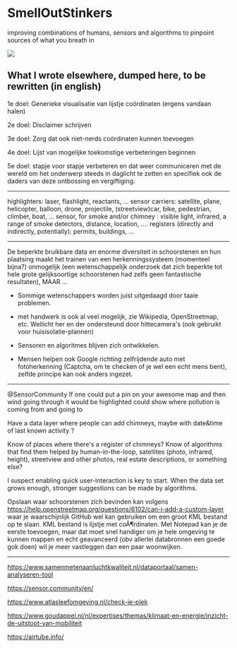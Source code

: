 # SmellOutStinkers
improving combinations of humans, sensors and algorithms to pinpoint sources of what you breath in

![](https://repository-images.githubusercontent.com/494900816/33f0a4ff-0bd0-4098-8a40-6402fee0b350)

## What I wrote elsewhere, dumped here, to be rewritten (in english)

1e doel:
Generieke visualisatie van lijstje coördinaten (ergens vandaan halen)

2e doel:
Disclaimer schrijven

3e doel:
Zorg dat ook niet-nerds coördinaten kunnen toevoegen

4e doel:
Lijst van mogelijke toekomstige verbeteringen beginnen

5e doel: stapje voor stapje verbeteren en dat weer communiceren met de wereld om het onderwerp steeds in daglicht te zetten en specifiek ook de daders van deze ontbossing en vergiftiging.

---

highlighters: laser, flashlight, reactants, ...
sensor carriers: satellite, plane, helicopter, balloon, drone, projectile, (streetview)car, bike, pedestrian, climber, boat, ...
sensor, for smoke and/or chimney : visible light, infrared, a range of smoke detectors, distance, location, ....
registers (directly and indirectly, potentially): permits, buildings, ...

---

De beperkte bruikbare data en enorme diversiteit in schoorstenen en hun
plaatsing maakt het trainen van een herkenningssysteem (momenteel bijna?)
onmogelijk (een wetenschappelijk onderzoek dat zich beperkte tot hele
grote gelijksoortige schoorstenen had zelfs geen fantastische resultaten),
MAAR ...

- Sommige wetenschappers worden juist uitgedaagd door taaie problemen.

- met handwerk is ook al veel mogelijk, zie Wikipedia, OpenStreetmap, etc.
Wellicht her en der ondersteund door hittecamera's (ook gebruikt voor
huisisolatie-plannen)

- Sensoren en algoritmes blijven zich ontwikkelen.

- Mensen helpen ook Google richting zelfrijdende auto met fotoherkenning
(Captcha, om te checken of je wel een echt mens bent), zelfde principe kan
ook anders ingezet.

---

@SensorCommunity
  If one could put a pin on your awesome map and then wind going through
 it
 would be highlighted could show where pollution is coming from and going
 to

 Have a data layer where people can add chimneys, maybe with date&time of
 last known activity ?

 Know of places where there's a register of chimneys?
 Know of algorithms that find them helped by human-in-the-loop,
 satellites
 (photo, infrared, height), streetview and other photos, real estate
 descriptions, or something else?

  I suspect enabling quick user-interaction is key to start. When the
 data
 set grows enough, stronger suggestions can be made by algorithms.


 Opslaan waar schoorstenen zich bevinden kan volgens
 https://help.openstreetmap.org/questions/6102/can-i-add-a-custom-layer
 waar je waarschijnlijk GitHub wel kan gebruiken om een groot KML bestand
 op te slaan. KML bestand is lijstje met coÃ¶rdinaten. Met Notepad kan je
 de
 eerste toevoegen, maar dat moet snel handiger om je hele omgeving te
 kunnen mappen en echt geavanceerd (obv allerlei databronnen een goede
 gok
 doen) wil je meer vastleggen dan een paar woonwijken.

---

https://www.samenmetenaanluchtkwaliteit.nl/dataportaal/samen-analyseren-tool

https://sensor.community/en/

https://www.atlasleefomgeving.nl/check-je-plek

https://www.goudappel.nl/nl/expertises/themas/klimaat-en-energie/inzicht-de-uitstoot-van-mobiliteit

https://airtube.info/


